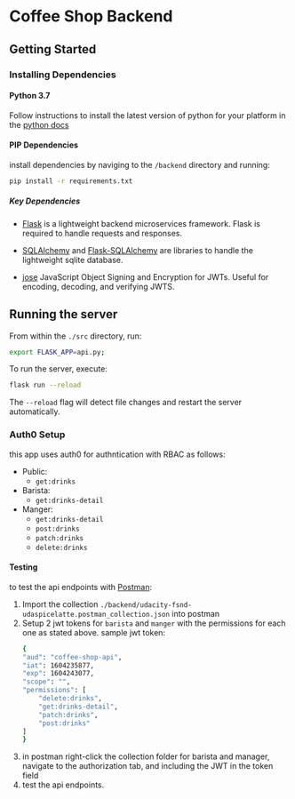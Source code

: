 # Coffee Shop Backend

## Getting Started

### Installing Dependencies

#### Python 3.7

Follow instructions to install the latest version of python for your platform in the [python docs](https://docs.python.org/3/using/unix.html#getting-and-installing-the-latest-version-of-python)

#### PIP Dependencies

install dependencies by naviging to the `/backend` directory and running:

```bash
pip install -r requirements.txt
```

##### Key Dependencies

- [Flask](http://flask.pocoo.org/) is a lightweight backend microservices framework. Flask is required to handle requests and responses.

- [SQLAlchemy](https://www.sqlalchemy.org/) and [Flask-SQLAlchemy](https://flask-sqlalchemy.palletsprojects.com/en/2.x/) are libraries to handle the lightweight sqlite database.

- [jose](https://python-jose.readthedocs.io/en/latest/) JavaScript Object Signing and Encryption for JWTs. Useful for encoding, decoding, and verifying JWTS.

## Running the server

From within the `./src` directory, run:

```bash
export FLASK_APP=api.py;
```

To run the server, execute:

```bash
flask run --reload
```

The `--reload` flag will detect file changes and restart the server automatically.

### Auth0 Setup

this app uses auth0 for authntication with RBAC as follows:

- Public:
  - `get:drinks`
- Barista:
  - `get:drinks-detail`
- Manger:
  - `get:drinks-detail`
  - `post:drinks`
  - `patch:drinks`
  - `delete:drinks`

#### Testing

to test the api endpoints with [Postman](https://www.postman.com/):

1. Import the collection `./backend/udacity-fsnd-udaspicelatte.postman_collection.json` into postman
2. Setup 2 jwt tokens for `barista` and `manger` with the permissions for each one as stated above.
   sample jwt token:
   ```bash
   {
   "aud": "coffee-shop-api",
   "iat": 1604235877,
   "exp": 1604243077,
   "scope": "",
   "permissions": [
       "delete:drinks",
       "get:drinks-detail",
       "patch:drinks",
       "post:drinks"
   ]
   }
   ```
3. in postman right-click the collection folder for barista and manager, navigate to the authorization tab, and including the JWT in the token field
4. test the api endpoints.
